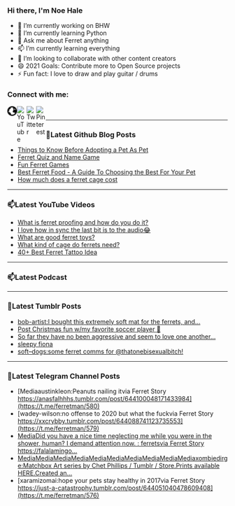 ### Hi there, I'm Noe Hale

- 🔭 I’m currently working on BHW
- 🌱 I’m currently learning Python
- 💬 Ask me about Ferret anything
- 📫 I’m currently learning everything
- 🔭 I’m looking to collaborate with other content creators
- 😄 2021 Goals: Contribute more to Open Source projects
- ⚡ Fun fact: I love to draw and play guitar / drums

### Connect with me:

[<img align="left" alt="ferretvoice.com" width="22px" src="https://raw.githubusercontent.com/iconic/open-iconic/master/svg/globe.svg" />](https://ferretvoice.com)
[<img align="left" alt="YouTube" width="22px" src="https://cdn.jsdelivr.net/npm/simple-icons@v3/icons/youtube.svg" />](https://www.youtube.com/channel/UCk665XTfaMLVwFVWUmgnDiw)
[<img align="left" alt="Twitter" width="22px" src="https://cdn.jsdelivr.net/npm/simple-icons@v3/icons/twitter.svg" />](https://twitter.com/voiceferret)
[<img align="left" alt="Pinterest" width="22px" src="https://cdn.jsdelivr.net/npm/simple-icons@v3/icons/pinterest.svg" />](https://www.pinterest.com/voiceferret/)

<br />

---
### 🔭Latest Github Blog Posts
<!-- GITHUB:START -->
- [Things to Know Before Adopting a Pet As Pet](http://noehale.github.io/things-to-know-before-adopting-a-pet-as-pet/)
- [Ferret Quiz and Name Game](http://noehale.github.io/ferret-quiz/)
- [Fun Ferret Games](http://noehale.github.io/fun-ferret-games/)
- [Best Ferret Food - A Guide To Choosing the Best For Your Pet](http://noehale.github.io/best-ferret-food/)
- [How much does a ferret cage cost](http://noehale.github.io/how-much-does-a-ferret-cage-cost/)
<!-- GITHUB:END -->
---
### 📫Latest YouTube Videos

<!-- YOUTUBE:START -->
- [What is ferret proofing and how do you do it?](https://www.youtube.com/watch?v=81Syh_DJBQQ)
- [I love how in sync the last bit is to the audio😂](https://www.youtube.com/watch?v=WHBeGHwSlGY)
- [What are good ferret toys?](https://www.youtube.com/watch?v=tPxRilBzc0s)
- [What kind of cage do ferrets need?](https://www.youtube.com/watch?v=xzz6hC3sR5A)
- [40+ Best Ferret Tattoo Idea](https://www.youtube.com/watch?v=KIKqduR6Xcs)
<!-- YOUTUBE:END -->

---
### 📫Latest Podcast

<!-- PODCAST:START -->
<!-- PODCAST:END -->
---
### 📝Latest Tumblr Posts

<!-- TUMBLR:START -->
- [bob-artist:I bought this extremely soft mat for the ferrets, and...](https://come-forth-into-the-light.tumblr.com/post/644134027582914561)
- [Post Christmas fun w/my favorite soccer player 🥰](https://come-forth-into-the-light.tumblr.com/post/644111430758596608)
- [So far they have no been aggressive and seem to love one another...](https://come-forth-into-the-light.tumblr.com/post/644088735866175488)
- [sleepy fiona](https://come-forth-into-the-light.tumblr.com/post/644043387820965888)
- [soft–dogs:some ferret comms for @thatonebisexualbitch!](https://come-forth-into-the-light.tumblr.com/post/644020821809053697)
<!-- TUMBLR:END -->
---
### 📝Latest Telegram Channel Posts

<!-- TELEGRAM:START -->
- [Mediaaustinkleon:Peanuts nailing itvia Ferret Story https://anasfalhhhs.tumblr.com/post/644100048171433984](https://t.me/ferretman/580)
- [wadey-wilson:no offense to 2020 but what the fuckvia Ferret Story https://xxcrybby.tumblr.com/post/644088741123735553](https://t.me/ferretman/579)
- [MediaDid you have a nice time neglecting me while you were in the shower, human? I demand attention now. : ferretsvia Ferret Story https://falalamingo...](https://t.me/ferretman/578)
- [MediaMediaMediaMediaMediaMediaMediaMediaMediaMediaxombiedirge:Matchbox Art series by Chet Phillips / Tumblr / Store.Prints available HERE.Created an...](https://t.me/ferretman/577)
- [xaramizomai:hope your pets stay healthy in 2017via Ferret Story https://just-a-catastrophy.tumblr.com/post/644051040478609408](https://t.me/ferretman/576)
<!-- TELEGRAM:END -->
